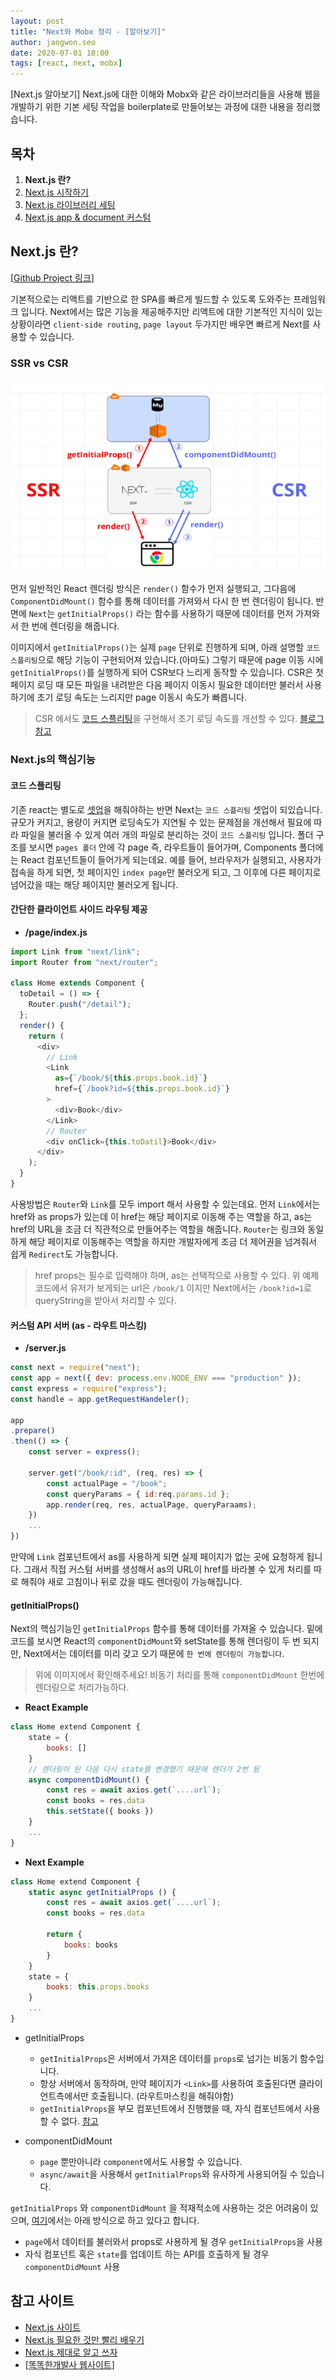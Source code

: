 ```yaml
---
layout: post
title: "Next와 Mobx 정리 - [알아보기]"
author: jangwon.seo
date: 2020-07-01 18:00
tags: [react, next, mobx]
---
```


[Next.js 알아보기]
Next.js에 대한 이해와 Mobx와 같은 라이브러리들을 사용해 웹을 개발하기 위한 기본 세팅 작업을 boilerplate로 만들어보는 과정에 대한 내용을 정리했습니다.

## 목차

1. **Next.js 란?**
2. [Next.js 시작하기](https://tech.toktokhan.dev/2020/07/05/next-mobx-boiler-2/)
3. [Next.js 라이브러리 세팅](https://tech.toktokhan.dev/2020/07/10/next-mobx-boiler-3/)
4. [Next.js app & document 커스텀](https://tech.toktokhan.dev/2020/07/15/next-mobx-boiler-4/)

## Next.js 란?

[[Github Project 링크](https://github.com/wkddnjset/next-mobx-boilerplate)]

기본적으로는 리액트를 기반으로 한 SPA를 빠르게 빌드할 수 있도록 도와주는 프레임워크 입니다. Next에서는 많은 기능을 제공해주지만 리액트에 대한 기본적인 지식이 있는 상황이라면 `client-side routing`, `page layout` 두가지만 배우면 빠르게 Next를 사용할 수 있습니다.

### SSR vs CSR

![ssrvscsr](https://raw.githubusercontent.com/wkddnjset/wkddnjset.github.io/master/_posts/images/2020-07/ssrvscsr.png)

먼저 일반적인 React 렌더링 방식은 `render()` 함수가 먼저 실행되고, 그다음에 `ComponentDidMount()` 함수를 통해 데이터를 가져와서 다시 한 번 렌더링이 됩니다. 반면에 `Next`는 `getInitialProps()` 라는 함수를 사용하기 때문에 데이터를 먼저 가져와서 한 번에 렌더링을 해줍니다.

이미지에서 `getInitialProps()`는 실제 `page` 단위로 진행하게 되며, 아래 설명할 `코드 스플리팅`으로 해당 기능이 구현되어져 있습니다.(아마도) 그렇기 때문에 page 이동 시에 `getInitialProps()`를 실행하게 되어 CSR보다 느리게 동작할 수 있습니다. CSR은 첫 페이지 로딩 때 모든 파일을 내려받은 다음 페이지 이동시 필요한 데이터만 불러서 사용하기에 초기 로딩 속도는 느리지만 page 이동시 속도가 빠릅니다.

> CSR 에서도 [코드 스플리팅](https://reactjs.org/docs/code-splitting.html)을 구현해서 초기 로딩 속도를 개선할 수 있다. [블로그 참고](https://medium.com/little-big-programming/spa-%EC%B4%88%EA%B8%B0-%EB%A1%9C%EB%94%A9-%EC%86%8D%EB%8F%84-%EA%B0%9C%EC%84%A0%ED%95%98%EA%B8%B0-9db137d25566)

### Next.js의 핵심기능

#### 코드 스플리팅

기존 react는 별도로 [셋업](https://reactjs.org/docs/code-splitting.html)을 해줘야하는 반면 Next는 `코드 스플리팅` 셋업이 되있습니다. 규모가 커지고, 용량이 커지면 로딩속도가 지연될 수 있는 문제점을 개선해서 필요에 따라 파일을 불러올 수 있게 여러 개의 파일로 분리하는 것이 `코드 스플리팅` 입니다. 폴더 구조를 보시면 `pages 폴더` 안에 각 page 즉, 라우트들이 들어가며, Components 폴더에는 React 컴포넌트들이 들어가게 되는데요. 예를 들어, 브라우저가 실행되고, 사용자가 접속을 하게 되면, 첫 페이지인 `index page`만 불러오게 되고, 그 이후에 다른 페이지로 넘어갔을 때는 해당 페이지만 불러오게 됩니다.

#### 간단한 클라이언트 사이드 라우팅 제공

- **/page/index.js**

```javascript
import Link from "next/link";
import Router from "next/router";

class Home extends Component {
  toDetail = () => {
    Router.push("/detail");
  };
  render() {
    return (
      <div>
        // Link
        <Link
          as={`/book/${this.props.book.id}`}
          href={`/book?id=${this.props.book.id}`}
        >
          <div>Book</div>
        </Link>
        // Router
        <div onClick={this.toDatil}>Book</div>
      </div>
    );
  }
}
```

사용방법은 `Router`와 `Link`를 모두 import 해서 사용할 수 있는데요. 먼저 `Link`에서는 href와 as props가 있는데 이 href는 해당 페이지로 이동해 주는 역할을 하고, as는 href의 URL을 조금 더 직관적으로 만들어주는 역할을 해줍니다. `Router`는 링크와 동일하게 해당 페이지로 이동해주는 역할을 하지만 개발자에게 조금 더 제어권을 넘겨줘서 쉽게 `Redirect`도 가능합니다.

> href props는 필수로 입력해야 하며, as는 선택적으로 사용할 수 있다. 위 예제 코드에서 유저가 보게되는 url은 `/book/1` 이지만 Next에서는 `/book?id=1`로 queryString을 받아서 처리할 수 있다.

#### 커스텀 API 서버 (as - 라우트 마스킹)

- **/server.js**

```javascript
const next = require("next");
const app = next({ dev: process.env.NODE_ENV === "production" });
const express = require("express");
const handle = app.getRequestHandeler();

app
.prepare()
.then(() => {
    const server = express();

    server.get("/book/:id", (req, res) => {
        const actualPage = "/book";
        const queryParams = { id:req.params.id };
        app.render(req, res, actualPage, queryParaams);
    })
    ...
})
```

만약에 `Link` 컴포넌트에서 as를 사용하게 되면 실제 페이지가 없는 곳에 요청하게 됩니다. 그래서 직접 커스텀 서버를 생성해서 as의 URL이 href를 바라볼 수 있게 처리를 따로 해줘야 새로 고침이나 뒤로 갔을 때도 렌더링이 가능해집니다.

#### getInitialProps()

Next의 핵심기능인 `getInitialProps` 함수를 통해 데이터를 가져올 수 있습니다. 밑에 코드를 보시면 React의 `componentDidMount`와 setState를 통해 렌더링이 두 번 되지만, Next에서는 데이터를 미리 갖고 오기 때문에 `한 번에 렌더링이 가능합니다`.

> 위에 이미지에서 확인해주세요! 비동기 처리를 통해 `componentDidMount` 한번에 렌더링으로 처리가능하다.

- **React Example**

```javascript
class Home extend Component {
    state = {
        books: []
    }
    // 렌더링이 된 다음 다시 state를 변경했기 때문에 렌더가 2번 됨
    async componentDidMount() {
        const res = await axios.get(`....url`);
        const books = res.data
        this.setState({ books })
    }
    ...
}
```

- **Next Example**

```javascript
class Home extend Component {
    static async getInitialProps () {
        const res = await axios.get(`....url`);
        const books = res.data

        return {
            books: books
        }
    }
    state = {
        books: this.props.books
    }
    ...
}
```

- getInitialProps

  - `getInitialProps`은 서버에서 가져온 데이터를 `props`로 넘기는 비동기 함수입니다.
  - 항상 서버에서 동작하며, 만약 페이지가 `<Link>`를 사용하여 호출된다면 클라이언트측에서만 호출됩니다. (라우트마스킹을 해줘야함)
  - `getInitialProps`을 부모 컴포넌트에서 진행했을 때, 자식 컴포넌트에서 사용할 수 없다. [참고](https://github.com/vercel/next.js/issues/159#issuecomment-257318970)

- componentDidMount
  - `page` 뿐만아니라 `component`에서도 사용할 수 있습니다.
  - `async/await`을 사용해서 `getInitialProps`와 유사하게 사용되어질 수 있습니다.

`getInitialProps` 와 `componentDidMount` 을 적재적소에 사용하는 것은 어려움이 있으며, [여기](https://stackoverflow.com/questions/47461803/next-js-componentwillmount-vs-getinitialprops)에서는 아래 방식으로 하고 있다고 합니다.

- `page`에서 데이터를 불러와서 props로 사용하게 될 경우 `getInitialProps`을 사용
- 자식 컴포넌트 혹은 `state`를 업데이트 하는 API를 호출하게 될 경우 `componentDidMount` 사용

## 참고 사이트

- [Next.js 사이트](https://nextjs.org/)
- [Next.js 필요한 것만 빨리 배우기
  ](https://velog.io/@jakeseo_me/Next.js-%EB%B9%A8%EB%A6%AC-%EB%B0%B0%EC%9A%B0%EA%B8%B0-y0jz9oebn0)
- [Next.js 제대로 알고 쓰자
  ](https://medium.com/@msj9121/next-js-%EC%A0%9C%EB%8C%80%EB%A1%9C-%EC%95%8C%EA%B3%A0-%EC%93%B0%EC%9E%90-8727f76614c9)
- [[똑똑한개발사 웹사이트](https://toktokhan.dev/)]

